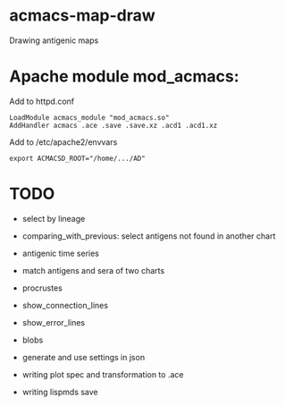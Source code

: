 # acmacs-map-draw
Drawing antigenic maps

# Apache module mod_acmacs:

Add to httpd.conf
```
LoadModule acmacs_module "mod_acmacs.so"
AddHandler acmacs .ace .save .save.xz .acd1 .acd1.xz
```

Add to /etc/apache2/envvars
```
export ACMACSD_ROOT="/home/.../AD"
```

# TODO

- select by lineage
- comparing_with_previous: select antigens not found in another chart

- antigenic time series

- match antigens and sera of two charts
- procrustes
- show_connection_lines
- show_error_lines
- blobs

- generate and use settings in json
- writing plot spec and transformation to .ace
- writing lispmds save
